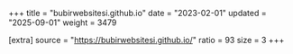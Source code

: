 +++
title = "bubirwebsitesi.github.io"
date = "2023-02-01"
updated = "2025-09-01"
weight = 3479

[extra]
source = "https://bubirwebsitesi.github.io/"
ratio = 93
size = 3
+++
